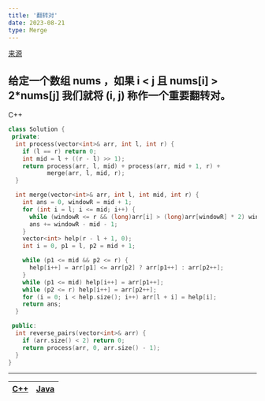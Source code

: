 ```yaml
---
title: '翻转对'
date: 2023-08-21
type: Merge
---
```


[来源](https://leetcode.cn/problems/reverse-pairs/)

## 给定一个数组 nums ，如果 i < j 且 nums[i] > 2\*nums[j] 我们就将 (i, j) 称作一个重要翻转对。

C++

```cpp
class Solution {
 private:
  int process(vector<int>& arr, int l, int r) {
    if (l == r) return 0;
    int mid = l + ((r - l) >> 1);
    return process(arr, l, mid) + process(arr, mid + 1, r) +
           merge(arr, l, mid, r);
  }

  int merge(vector<int>& arr, int l, int mid, int r) {
    int ans = 0, windowR = mid + 1;
    for (int i = l; i <= mid; i++) {
      while (windowR <= r && (long)arr[i] > (long)arr[windowR] * 2) windowR++;
      ans += windowR - mid - 1;
    }
    vector<int> help(r - l + 1, 0);
    int i = 0, p1 = l, p2 = mid + 1;

    while (p1 <= mid && p2 <= r) {
      help[i++] = arr[p1] <= arr[p2] ? arr[p1++] : arr[p2++];
    }
    while (p1 <= mid) help[i++] = arr[p1++];
    while (p2 <= r) help[i++] = arr[p2++];
    for (i = 0; i < help.size(); i++) arr[l + i] = help[i];
    return ans;
  }

 public:
  int reverse_pairs(vector<int>& arr) {
    if (arr.size() < 2) return 0;
    return process(arr, 0, arr.size() - 1);
  }
}
```

<hr/>

| [C++](https://github.com/ZhengKe996/DS/blob/main/src/merge_sort/bigger_than_right_twice.cpp) | [Java](https://github.com/ZhengKe996/DS/blob/main/src/merge_sort/bigger_than_right_twice.java) |
| :------------------------------------------------------------------------------------------: | :--------------------------------------------------------------------------------------------: |
